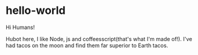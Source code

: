 # hello-world

Hi Humans!

Hubot here, I like Node, js and coffeesscript(that's what I'm made of!).
I've had tacos on the moon and find them far superior to Earth tacos.
